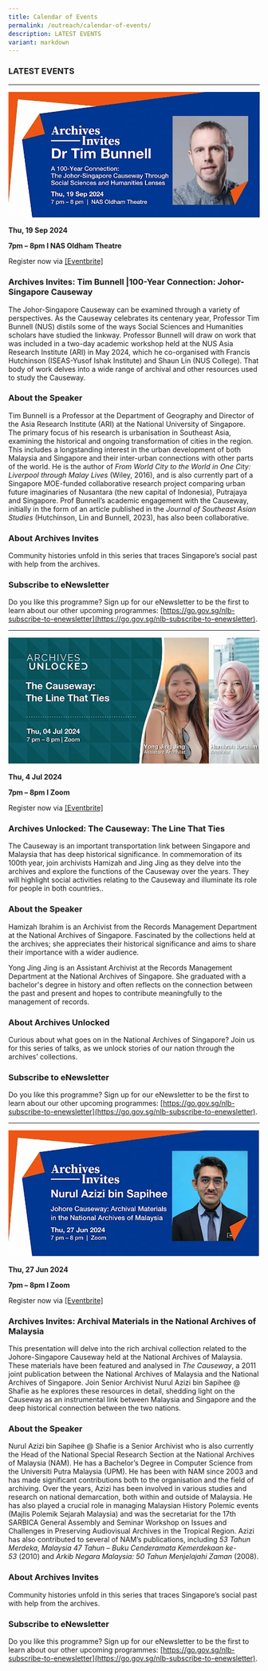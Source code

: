```yaml
---
title: Calendar of Events
permalink: /outreach/calendar-of-events/
description: LATEST EVENTS
variant: markdown
---
```

### LATEST EVENTS
__________________________________________________________

![](/images/Calendar%20of%20Events/Eventbrite_banner.jpg)

**Thu, 19 Sep 2024**

**7pm – 8pm I NAS Oldham Theatre**

Register now via [[Eventbrite]](https://www.eventbrite.sg/e/archives-invitestim-bunnell-100-year-connection-johor-singapore-causeway-tickets-914402110327)

### Archives Invites: Tim Bunnell |100-Year Connection: Johor-Singapore Causeway

The Johor-Singapore Causeway can be examined through a variety of perspectives. As the Causeway celebrates its centenary year, Professor Tim Bunnell (NUS) distils some of the ways Social Sciences and Humanities scholars have studied the linkway. Professor Bunnell will draw on work that was included in a two-day academic workshop held at the NUS Asia Research Institute (ARI) in May 2024, which he co-organised with Francis Hutchinson (ISEAS-Yusof Ishak Institute) and Shaun Lin (NUS College). That body of work delves into a wide range of archival and other resources used to study the Causeway.

### About the Speaker
Tim Bunnell is a Professor at the Department of Geography and Director of the Asia Research Institute (ARI) at the National University of Singapore. The primary focus of his research is urbanisation in Southeast Asia, examining the historical and ongoing transformation of cities in the region. This includes a longstanding interest in the urban development of both Malaysia and Singapore and their inter-urban connections with other parts of the world. He is the author of _From World City to the World in One City: Liverpool through Malay Lives_ (Wiley, 2016), and is also currently part of a Singapore MOE-funded collaborative research project comparing urban future imaginaries of Nusantara (the new capital of Indonesia), Putrajaya and Singapore. Prof Bunnell’s academic engagement with the Causeway, initially in the form of an article published in the _Journal of Southeast Asian Studies_ (Hutchinson, Lin and Bunnell, 2023), has also been collaborative.

### About Archives Invites
Community histories unfold in this series that traces Singapore’s social past with help from the archives.

### Subscribe to eNewsletter
Do you like this programme? Sign up for our eNewsletter to be the first to learn about our other upcoming programmes: [https://go.gov.sg/nlb-subscribe-to-enewsletter](https://go.gov.sg/nlb-subscribe-to-enewsletter).

________________________________________________________________________
![](/images/Calendar%20of%20Events/AU_Talk_on_25_Jun_2024.jpg)

**Thu, 4 Jul 2024**

**7pm – 8pm I Zoom**

Register now via [[Eventbrite]](https://www.eventbrite.sg/e/archives-unlocked-the-causeway-the-line-that-ties-tickets-885399111577)

### Archives Unlocked: The Causeway: The Line That Ties



The Causeway is an important transportation link between Singapore and Malaysia that has deep historical significance. In commemoration of its 100th year, join archivists Hamizah and Jing Jing as they delve into the archives and explore the functions of the Causeway over the years. They will highlight social activities relating to the Causeway and illuminate its role for people in both countries..

### About the Speaker
Hamizah Ibrahim is an Archivist from the Records Management Department at the National Archives of Singapore. Fascinated by the collections held at the archives; she appreciates their historical significance and aims to share their importance with a wider audience.

Yong Jing Jing is an Assistant Archivist at the Records Management Department at the National Archives of Singapore. She graduated with a bachelor's degree in history and often reflects on the connection between the past and present and hopes to contribute meaningfully to the management of records.

### About Archives Unlocked
Curious about what goes on in the National Archives of Singapore? Join us for this series of talks, as we unlock stories of our nation through the archives’ collections.

### Subscribe to eNewsletter
Do you like this programme? Sign up for our eNewsletter to be the first to learn about our other upcoming programmes: [https://go.gov.sg/nlb-subscribe-to-enewsletter](https://go.gov.sg/nlb-subscribe-to-enewsletter).

________________________________________________________________________________________
![](/images/Calendar%20of%20Events/AI_Talk_on_27_Jun_2024.jpg)

**Thu, 27 Jun 2024**

**7pm – 8pm I Zoom**

Register now via [[Eventbrite]](https://www.eventbrite.sg/e/johore-causeway-archival-materials-in-the-national-archives-of-malaysia-tickets-874334697617?aff=oddtdtcreator)

### Archives Invites: Archival Materials in the National Archives of Malaysia

This presentation will delve into the rich archival collection related to the Johore-Singapore Causeway held at the National Archives of Malaysia. These materials have been featured and analysed in *The Causeway*, a 2011 joint publication between the National Archives of Malaysia and the National Archives of Singapore. Join Senior Archivist Nurul Azizi bin Sapihee @ Shafie as he explores these resources in detail, shedding light on the Causeway as an instrumental link between Malaysia and Singapore and the deep historical connection between the two nations.

### About the Speaker

Nurul Azizi bin Sapihee @ Shafie is a Senior Archivist who is also currently the Head of the National Special Research Section at the National Archives of Malaysia (NAM). He has a Bachelor’s Degree in Computer Science from the Universiti Putra Malaysia (UPM). He has been with NAM since 2003 and has made significant contributions both to the organisation and the field of archiving. Over the years, Azizi has been involved in various studies and research on national demarcation, both within and outside of Malaysia. He has also played a crucial role in managing Malaysian History Polemic events (Majlis Polemik Sejarah Malaysia) and was the secretariat for the 17th SARBICA General Assembly and Seminar Workshop on Issues and Challenges in Preserving Audiovisual Archives in the Tropical Region. Azizi has also contributed to several of NAM’s publications, including _53 Tahun Merdeka_, _Malaysia 47 Tahun – Buku Cenderamata Kemerdekaan ke-53_ (2010) and _Arkib Negara Malaysia: 50 Tahun Menjelajahi Zaman_ (2008).

### About Archives Invites
Community histories unfold in this series that traces Singapore’s social past with help from the archives.

### Subscribe to eNewsletter
Do you like this programme? Sign up for our eNewsletter to be the first to learn about our other upcoming programmes: [https://go.gov.sg/nlb-subscribe-to-enewsletter](https://go.gov.sg/nlb-subscribe-to-enewsletter).